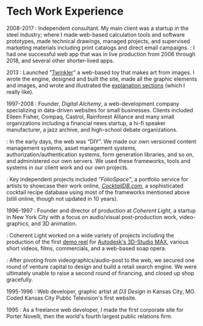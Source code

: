 # Tech Work Experience

2008-2017
:   Independent consultant. My main client was a startup in the steel industry; where I made web-based calculation tools and software prototypes, made technical drawings, managed projects, and supervised marketing materials including print catalogs and direct email campaigns.
:   I had one successful web app that was in live production from 2006 through 2018, and several other shorter-lived apps.

2013
:   Launched "[Twinkler]" a web-based toy that makes art from images. I wrote the engine, designed and built the site, made all the graphic elements and images, and wrote and illustrated the [explanation sections][twinkler_explain] (which I really like).

1997-2008
:   Founder, *Digital Alchemy*, a web-development company specializing in data-driven websites for small businesses. Clients included Eileen Fisher, Compaq, Castrol, Rainforest Alliance and many small organizations including a financial news startup, a hi-fi speaker manufacturer, a jazz archive, and high-school debate organizations.

:   In the early days, the web was “DIY”. We made our own versioned content management systems, asset management systems, authorization/authentication systems, form generation libraries, and so on, and administered our own servers. We used these frameworks, tools and systems in our client work and our own projects.

:   Key independent projects included *"FolioSpace"*, a portfolio service for artists to showcase their work online, *[CocktailDB.com]*, a sophisticated cocktail recipe database using most of the frameworks mentioned above (still online, though not updated in 10 years).

1996-1997
:   Founder and director of production at *Coherent Light*, a startup in New York City with a focus on audio/visual post-production work, video-graphics, and 3D animation.

:   Coherent Light worked on a wide variety of projects including the production of the first [demo reel][maxvideo] for [Autodesk's 3D-Studio MAX][max], various short videos, films, commercials, and a web-based soap opera.

:   After pivoting from videographics/audio-post to the web, we secured one round of venture capital to design and build a retail search engine. We were ultimately unable to raise a second round of financing, and closed up shop gracefully.

1995-1996
:   Web developer, graphic artist at *D3 Design* in Kansas City, MO. Coded Kansas City Public Television's first website.

1995
:   As a freelance web developer, I made the first corporate site for Porter Novelli, then the world's fourth largest public relations firm.

[max]: http://www.autodesk.com/products/3ds-max/overview "3DStudio-Max"
[maxvideo]: https://vimeo.com/11345436 "Watch video at Vimeo"
[CocktailDB.com]: http://www.cocktaildb.com/
[Twinkler]: http://twnkl.it
[twinkler_explain]: http://twnkl.it/about/how

